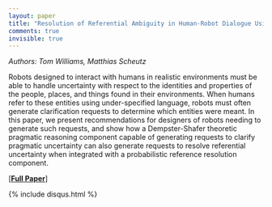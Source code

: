 ```yaml
---
layout: paper
title: "Resolution of Referential Ambiguity in Human-Robot Dialogue Using Dempster-Shafer Theoretic Pragmatics"
comments: true
invisible: true
---
```


<p class="text-left"><i>Authors: Tom Williams, Matthias Scheutz</i></p>

Robots designed to interact with humans in realistic environments must be able to handle uncertainty with respect to the identities and properties of the people, places, and things found in their environments. When humans refer to these entities using under-specified language, robots must often generate clarification requests to determine which entities were meant. In this paper, we present recommendations for designers of robots needing to generate such requests, and show how a Dempster-Shafer theoretic pragmatic reasoning component capable of generating requests to clarify pragmatic uncertainty can also generate requests to resolve referential uncertainty when integrated with a probabilistic reference resolution component.

[<b><a href="https://storage.googleapis.com/rss2017-papers/60.pdf">Full Paper</a></b>]

{% include disqus.html %}